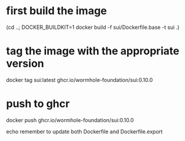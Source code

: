 # first build the image
(cd ..; DOCKER_BUILDKIT=1 docker build -f sui/Dockerfile.base -t sui .)
# tag the image with the appropriate version
docker tag sui:latest ghcr.io/wormhole-foundation/sui:0.10.0
# push to ghcr
docker push ghcr.io/wormhole-foundation/sui:0.10.0

echo remember to update both Dockerfile and Dockerfile.export
